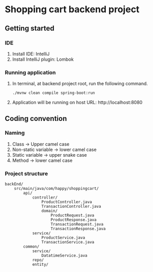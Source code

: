 # Shopping cart backend project

## Getting started
### IDE
1. Install IDE: IntelliJ
2. Install IntelliJ plugin: Lombok

### Running application
1. In terminal, at backend project root, run the following command.
    ```
    ./mvnw clean compile spring-boot:run
    ```
2. Application will be running on host URL: http://localhost:8080

## Coding convention
### Naming
1. Class -> Upper camel case
2. Non-static variable -> lower camel case
3. Static variable -> upper snake case
4. Method -> lower camel case

### Project structure
    
    backEnd/
        src/main/java/com/happy/shoppingcart/
            api/
                controller/
                    ProductController.java
                    TransactionController.java
                    domain/
                        ProductRequest.java
                        ProductResponse.java
                        TransactionRequest.java
                        TransactionResponse.java
                service/
                    ProductService.java
                    TransactionService.java
            common/
                service/
                    DatatimeService.java
                repo/
                entity/
